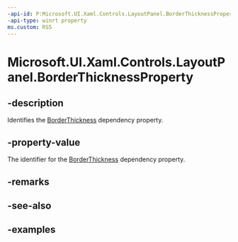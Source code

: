 ```yaml
---
-api-id: P:Microsoft.UI.Xaml.Controls.LayoutPanel.BorderThicknessProperty
-api-type: winrt property
ms.custom: RS5
---
```


<!-- Property syntax.
public DependencyProperty BorderThicknessProperty { get; }
-->

# Microsoft.UI.Xaml.Controls.LayoutPanel.BorderThicknessProperty

## -description

Identifies the [BorderThickness](layoutpanel_borderthickness.md) dependency property.

## -property-value

The identifier for the [BorderThickness](layoutpanel_borderthickness.md) dependency property.

## -remarks

## -see-also

## -examples

